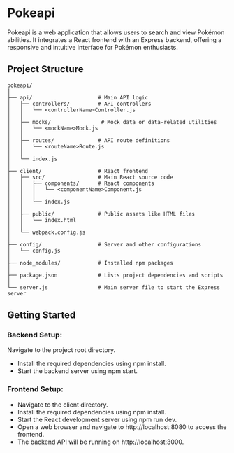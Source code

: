 # Pokeapi

Pokeapi is a web application that allows users to search and view Pokémon abilities. It integrates a React frontend with an Express backend, offering a responsive and intuitive interface for Pokémon enthusiasts.

## Project Structure

```
pokeapi/
│
├── api/                     # Main API logic
│   ├── controllers/         # API controllers
│   │   └── <controllerName>Controller.js
│   │
│   ├── mocks/                # Mock data or data-related utilities
│   │   └── <mockName>Mock.js
│   │
│   ├── routes/              # API route definitions
│   │   └── <routeName>Route.js
│   │
│   └── index.js
│
├── client/                  # React frontend
│   ├── src/                 # Main React source code
│   │   ├── components/      # React components
│   │   │   └── <componentName>Component.js
│   │   │
│   │   └── index.js
│   │
│   ├── public/              # Public assets like HTML files
│   │   └── index.html
│   │
│   └── webpack.config.js
│
├── config/                  # Server and other configurations
│   └── config.js
│
├── node_modules/            # Installed npm packages
│
├── package.json             # Lists project dependencies and scripts
│
└── server.js                # Main server file to start the Express server
```

## Getting Started

### Backend Setup:

Navigate to the project root directory.
- Install the required dependencies using npm install.
- Start the backend server using npm start.

### Frontend Setup:

- Navigate to the client directory.
- Install the required dependencies using npm install.
- Start the React development server using npm run dev.
- Open a web browser and navigate to http://localhost:8080 to access the frontend. 
- The backend API will be running on http://localhost:3000.
